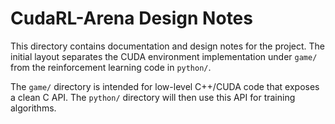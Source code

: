 # CudaRL-Arena Design Notes

This directory contains documentation and design notes for the project. The
initial layout separates the CUDA environment implementation under `game/` from
the reinforcement learning code in `python/`.

The `game/` directory is intended for low-level C++/CUDA code that exposes a
clean C API. The `python/` directory will then use this API for training
algorithms.
